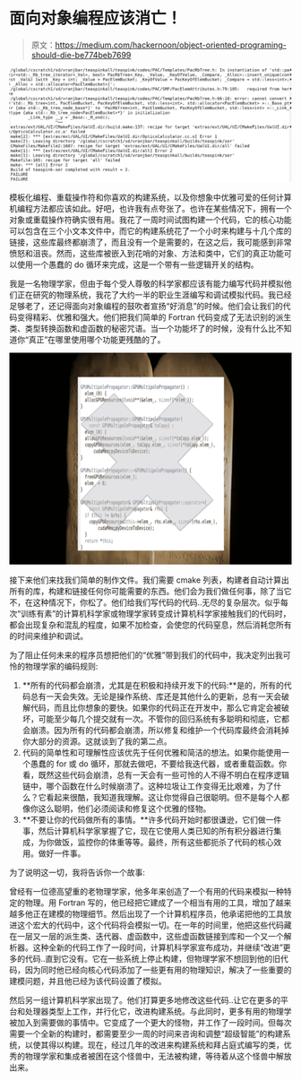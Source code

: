 # 面向对象编程应该消亡！

> 原文：<https://medium.com/hackernoon/object-oriented-programing-should-die-be774beb7699>

![](img/6f5dd138c394be83d7df4fb68ffe8375.png)

模板化编程、重载操作符和你喜欢的构建系统，以及你想象中优雅可爱的任何计算机编程方法都应该如此。好吧，也许我有点夸张了。也许在某些情况下，拥有一个对象或重载操作符确实很有用。我花了一周时间试图构建一个代码，它的核心功能可以包含在三个小文本文件中，而它的构建系统花了一个小时来构建与十几个库的链接，这些库最终都崩溃了，而且没有一个是需要的，在这之后，我可能感到非常愤怒和沮丧。然而，这些库被嵌入到花哨的对象、方法和类中，它们的真正功能可以使用一个愚蠢的 do 循环来完成，这是一个带有一些逻辑开关的结构。

我是一名物理学家，但由于每个受人尊敬的科学家都应该有能力编写代码并模拟他们正在研究的物理系统，我花了大约一半的职业生涯编写和调试模拟代码。我已经足够老了，还记得面向对象编程的鼓吹者宣扬“好消息”的时候。他们会让我们的代码变得精彩、优雅和强大。他们把我们简单的 Fortran 代码变成了无法识别的派生类、类型转换函数和虚函数的秘密咒语。当一个功能坏了的时候，没有什么比不知道你“真正”在哪里使用哪个功能更残酷的了。

![](img/8be37d7271eba49deb92422bc5177c95.png)

接下来他们来找我们简单的制作文件。我们需要 cmake 列表，构建者自动计算出所有的库，构建和链接任何你可能需要的东西。他们会为我们做任何事，除了当它不，在这种情况下，你松了。他们给我们写代码的代码..无尽的复杂层次。似乎每次“训练有素”的计算机科学家或物理学家转变成计算机科学家接触我们的代码时，都会出现复杂和混乱的程度，如果不加检查，会使您的代码窒息，然后消耗您所有的时间来维护和调试。

为了阻止任何未来的程序员想把他们的“优雅”带到我们的代码中，我决定列出我可怜的物理学家的编码规则:

1.  **所有的代码都会崩溃，尤其是在积极和持续开发下的代码:**是的，所有的代码总有一天会失效。无论是操作系统、库还是其他什么的更新，总有一天会破解代码，而且比你想象的要快。如果你的代码正在开发中，那么它肯定会被破坏，可能至少每几个提交就有一次。不管你的回归系统有多聪明和彻底，它都会崩溃。因为所有的代码都会崩溃，所以修复和维护一个代码库最终会消耗掉你大部分的资源。这就谈到了我的第二点。
2.  代码的简单性和可理解性应该优先于任何优雅和简洁的想法。如果你能使用一个愚蠢的 for 或 do 循环，那就去做吧，不要给我迭代器，或者重载函数。你看，既然这些代码会崩溃，总有一天会有一些可怜的人不得不明白在程序逻辑链中，哪个函数在什么时候崩溃了。这种垃圾让工作变得无比艰难，为了什么？它看起来很酷，我知道我理解。这让你觉得自己很聪明。但不是每个人都像你这么聪明，他们必须阅读和修复这个优雅的怪物。
3.  **不要让你的代码做所有的事情。**许多代码开始时都很谦逊，它们做一件事，然后计算机科学家掌握了它，现在它使用人类已知的所有积分器进行集成，为你做饭，监控你的体重等等。最终，所有这些都扼杀了代码的核心效用。做好一件事。

为了说明这一切，我将告诉你一个故事:

曾经有一位德高望重的老物理学家，他多年来创造了一个有用的代码来模拟一种特定的物理。用 Fortran 写的，他已经把它建成了一个相当有用的工具，增加了越来越多他正在建模的物理细节。然后出现了一个计算机程序员，他承诺把他的工具放进这个宏大的代码中，这个代码将会模拟一切。在一年的时间里，他把这些代码藏在一层又一层的派生类、迭代器、虚函数中，这些虚函数链接到库和一个又一个解析器。这种全新的代码工作了一段时间，计算机科学家宣布成功，并继续“改进”更多的代码..直到它没有。它在一些系统上停止构建，但物理学家不想回到他的旧代码，因为同时他已经向核心代码添加了一些更有用的物理知识，解决了一些重要的建模问题，并且他已经为该代码设置了模拟。

然后另一组计算机科学家出现了。他们打算更多地修改这些代码..让它在更多的平台和处理器类型上工作，并行化它，改进构建系统。与此同时，更多有用的物理学被加入到需要做的事情中。它变成了一个更大的怪物，并工作了一段时间。但每次需要一个全新的构建时，都需要至少一周的时间来咨询和调整“超级智能”的构建系统，以使其得以构建。现在，经过几年的改进来构建系统和拜占庭式编写的类，优秀的物理学家和集成者被困在这个怪兽中，无法被构建，等待着从这个怪兽中解放出来。